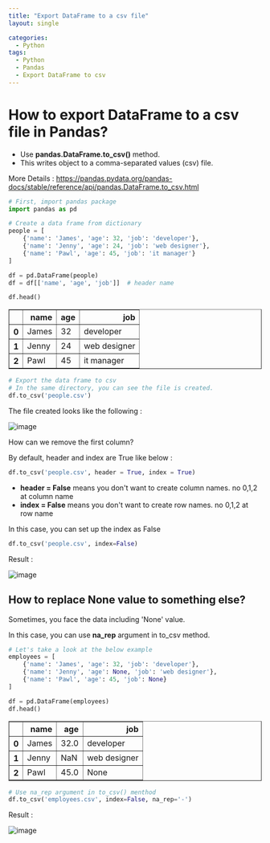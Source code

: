 ```yaml
---
title: "Export DataFrame to a csv file"
layout: single

categories:
  - Python
tags:
  - Python
  - Pandas
  - Export DataFrame to csv
---
```


# How to export DataFrame to a csv file in Pandas?

- Use __pandas.DataFrame.to_csv()__ method.
- This writes object to a comma-separated values (csv) file.

More Details : https://pandas.pydata.org/pandas-docs/stable/reference/api/pandas.DataFrame.to_csv.html


```python
# First, import pandas package
import pandas as pd
```


```python
# Create a data frame from dictionary
people = [
    {'name': 'James', 'age': 32, 'job': 'developer'},
    {'name': 'Jenny', 'age': 24, 'job': 'web designer'},
    {'name': 'Pawl', 'age': 45, 'job': 'it manager'}
]

df = pd.DataFrame(people)
df = df[['name', 'age', 'job']]  # header name

df.head()
```




<div>
<style scoped>
    .dataframe tbody tr th:only-of-type {
        vertical-align: middle;
    }

    .dataframe tbody tr th {
        vertical-align: top;
    }

    .dataframe thead th {
        text-align: right;
    }
</style>
<table border="1" class="dataframe">
  <thead>
    <tr style="text-align: right;">
      <th></th>
      <th>name</th>
      <th>age</th>
      <th>job</th>
    </tr>
  </thead>
  <tbody>
    <tr>
      <th>0</th>
      <td>James</td>
      <td>32</td>
      <td>developer</td>
    </tr>
    <tr>
      <th>1</th>
      <td>Jenny</td>
      <td>24</td>
      <td>web designer</td>
    </tr>
    <tr>
      <th>2</th>
      <td>Pawl</td>
      <td>45</td>
      <td>it manager</td>
    </tr>
  </tbody>
</table>
</div>




```python
# Export the data frame to csv
# In the same directory, you can see the file is created.
df.to_csv('people.csv')
```

The file created looks like the following :

![image](https://user-images.githubusercontent.com/79891496/110217977-2582a080-7e85-11eb-8f49-087db69de091.png)


How can we remove the first column?

By default, header and index are True like below :
```python
df.to_csv('people.csv', header = True, index = True)
```

- **header = False** means you don't want to create column names. no 0,1,2 at column name
- **index = False** means you don't want to create row names. no 0,1,2 at row name

In this case, you can set up the index as False


```python
df.to_csv('people.csv', index=False)
```

Result : 

![image](https://user-images.githubusercontent.com/79891496/110217997-3fbc7e80-7e85-11eb-8fb7-45fb891ffab8.png)

## How to replace None value to something else?

Sometimes, you face the data including 'None' value.

In this case, you can use __na_rep__ argument in to_csv method.


```python
# Let's take a look at the below example
employees = [
    {'name': 'James', 'age': 32, 'job': 'developer'},
    {'name': 'Jenny', 'age': None, 'job': 'web designer'},
    {'name': 'Pawl', 'age': 45, 'job': None}
]

df = pd.DataFrame(employees)
df.head()
```




<div>
<style scoped>
    .dataframe tbody tr th:only-of-type {
        vertical-align: middle;
    }

    .dataframe tbody tr th {
        vertical-align: top;
    }

    .dataframe thead th {
        text-align: right;
    }
</style>
<table border="1" class="dataframe">
  <thead>
    <tr style="text-align: right;">
      <th></th>
      <th>name</th>
      <th>age</th>
      <th>job</th>
    </tr>
  </thead>
  <tbody>
    <tr>
      <th>0</th>
      <td>James</td>
      <td>32.0</td>
      <td>developer</td>
    </tr>
    <tr>
      <th>1</th>
      <td>Jenny</td>
      <td>NaN</td>
      <td>web designer</td>
    </tr>
    <tr>
      <th>2</th>
      <td>Pawl</td>
      <td>45.0</td>
      <td>None</td>
    </tr>
  </tbody>
</table>
</div>




```python
# Use na_rep argument in to_csv() menthod
df.to_csv('employees.csv', index=False, na_rep='-')
```

Result : 

![image](https://user-images.githubusercontent.com/79891496/110218000-51058b00-7e85-11eb-8bc7-7b42d9002530.png)


```python

```
